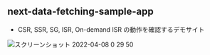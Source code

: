## next-data-fetching-sample-app

- CSR, SSR, SG, ISR, On-demand ISR の動作を確認するデモサイト

![スクリーンショット 2022-04-08 0 29 50](https://user-images.githubusercontent.com/45593212/162236367-53cd38ae-ee87-4a99-b14b-926e1a26b75e.png)

